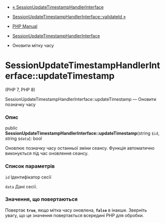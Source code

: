- [«
SessionUpdateTimestampHandlerInterface](class.sessionupdatetimestamphandlerinterface.md)
- [SessionUpdateTimestampHandlerInterface::validateId
»](sessionupdatetimestamphandlerinterface.validateid.md)

- [PHP Manual](index.md)
- [SessionUpdateTimestampHandlerInterface](class.sessionupdatetimestamphandlerinterface.md)
- Оновити мітку часу

# SessionUpdateTimestampHandlerInterface::updateTimestamp

(PHP 7, PHP 8)

SessionUpdateTimestampHandlerInterface::updateTimestamp — Оновити позначку
часу

### Опис

public
**SessionUpdateTimestampHandlerInterface::updateTimestamp**(string
`$id`, string `$data`): bool

Оновлює позначку часу останньої зміни сеансу. Функція
автоматично виконується під час оновлення сеансу.

### Список параметрів

`id`
Ідентифікатор сесії

`data`
Дані сесії.

### Значення, що повертаються

Повертає **`true`**, якщо мітка часу оновлена, **`false`** в
інакше. Зверніть увагу, що це значення повертається
всередині PHP для обробки.
